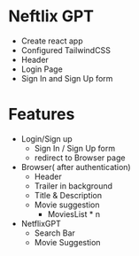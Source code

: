 # Neftlix GPT

- Create react app
- Configured TailwindCSS
- Header
- Login Page
- Sign In and Sign Up form

# Features

- Login/Sign up
  - Sign In / Sign Up form
  - redirect to Browser page
- Browser( after authentication)
  - Header
  - Trailer in background
  - Title & Description
  - Movie suggestion
    - MoviesList \* n
- NetflixGPT
  - Search Bar
  - Movie Suggestion

